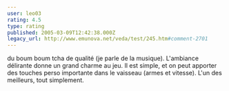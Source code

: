 ```yaml
---
user: leo03
rating: 4.5
type: rating
published: 2005-03-09T12:42:38.000Z
legacy_url: http://www.emunova.net/veda/test/245.htm#comment-2701
---
```

du boum boum tcha de qualité (je parle de la musique). L'ambiance délirante donne un grand charme au jeu. Il est simple, et on peut apporter des touches perso importante dans le vaisseau (armes et vitesse). L'un des meilleurs, tout simplement.